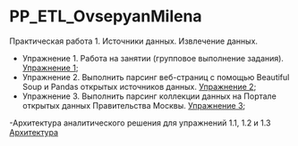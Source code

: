 # PP_ETL_OvsepyanMilena
Практическая работа 1. Источники данных. Извлечение данных.

- Упражнение 1. Работа на занятии (групповое выполнение задания). [Упражнение 1](ПР1_Задание1_ОвсепянМилена.ipynb);  
- Упражнение 2. Выполнить парсинг веб-страниц с помощью Beautiful Soup и Pandas открытых источников данных. [Упражнение 2](ПР1_Задание2_ОвсепянМилена.ipynb);
- Упражнение 3. Выполнить парсинг коллекции данных на Портале открытых данных Правительства Москвы. [Упражнение 3](ПР1_Задание3_ОвсепянМилена.ipynb);


-Архитектура аналитического решения для упражнений 1.1, 1.2 и 1.3 [Архитектура](https://viewer.diagrams.net/?tags=%7B%7D&highlight=0000ff&edit=_blank&layers=1&nav=1&title=%D0%9E%D0%B2%D1%81%D0%B5%D0%BF%D1%8F%D0%BD_%D0%B0%D1%80%D1%85%D0%B8%D1%82%D0%B5%D0%BA%D1%82%D1%83%D1%80%D0%B0.drawio#R7Vxbc6M2G%2F41nmkv7AGJky%2Ft2N62k7Tpt%2B109yojg4xJMPKC7Nj76z8JhA1IPmwCWXZDMpNYL0ggPe%2F5ldyDN6vdhxitl3fEw2EPaN6uByc9AHTDstk%2FTtlnFDsn%2BHHgiZuOhI%2FBVyyImqBuAg8npRspISEN1mWiS6IIu7REQ3FMnsu3LUhYfuoa%2BVgifHRRKFP%2FCzy6FFTdGh4v%2FIYDfyke7QAxvzlyn%2FyYbCLxvIhEOLuyQvkwYo7JEnnkuUCC0x68iQmh2afV7gaHfFnzFcv6zU5cPbxyjCN6TYcPd5a9h79tl%2FRfezVaffoXBYu%2BbYiJbFG4EYtxh%2BInTIPIZ%2BTbIKHi9ek%2BX610vpgPq%2FfgGM0TEm4oHsWuADalHlpsouMlXYXiQkJj8oRvSEjidDToWXPLtPiVfIE01vBQskwfoUl90jWG4wWJaP5A%2FgwUBn7EGiFesPUYb3FMA4bwSJApWfOR1sjlM2N9tGPzH35t0jf4qEEYFl5usVgA12V0ebUFAPw5eFcgidX%2FgMkK03jPbhFXraHghFxIbNF%2BPrIc0ARtWeA2CAURCTb3D2Mf8WYfBORq%2BNFHL3z6%2B3cY%2FmXOND2%2Bo%2Feu2bcPszjCf48itvgNgz53TMPU2gq64%2BK6QLc1e2CWYHdMGXbdMmXYdbsG2NVSD4YS7DebhLLhYyH0Cf9P%2FMBtmBEs18HzRUsZwUPYWdTECDp4qfSD5tjAlNigB6yQL6AXbEuwW1823FCNS5988T%2FtwVYzUnY52si%2Bm63tiL9ZFNAAhcohJ4giPhTZxC4zp1qI9pwxs%2BewqWaPKj%2BekdN3zqkVrj0l4ldoJr3CbobMboKTbtPWJO1eYPomuAdeyT1Gc8zjSIuMPeZViSaJ6ZL4JELh9EgdH5UHX6PjPbckFUK%2BWo%2BY0r1Ya7ShpLyWeBfQT7w706pZ63PhymQnRk4b%2B0LjHscBmziOBe0kJnwOZxGJcYhosC17jqrlFV3vScAecUASWnrFIOhMgZUGyfhe9Ct6dN8%2BFEWxj6k0VIr4YU6vYQJN0iCj%2B9%2BZFKIVV7jRPOH%2F2NNxGERbnNBBvJHYJlil7vkYJevMuV8EO84jRdzXfArppMxxz5wURNBlCHJYJZMghp0EK%2BbJzsJgzv6ir5sY83Xw8Jaw4ALM2Os%2B3GRhRUCiZJBs%2FZpE1imL7FCXRdbSBhpoRmhP%2BHuatPpvIbQRe%2FlPuTTyxuejCPPmUW7TVi64J1EQluEMY8I8jEwF4NydJqhb8F%2BnV6Hskt8waUIBt653KGJMHTfslL2bkMxooVMGQTudsuk%2Ft50rpuKZ7%2B%2BKQSixTCGJ0wXytcAOpUBeYdCVgTxoLpCHhkJZVABnyKwzPyhzswpwqpc5p96iOQ7vSRJwz4hdnRNKyYrdEPIL44MGKStn9pM7X6PcodNU3l3uny0p5WneEV8KMHO9SBsELokWAWPTeOCyJzJ9kkaEM07nTltIIr%2BfcVz%2FGc%2F7Od3k%2Fu9svWceStTXgTNY5wLwOuwdp%2BzKOQpXzpCBz2n1424oIne2ysP079jsMXTZO%2FK%2FZkqZFOgwv8oo0%2FQvKN9zoGQjMFS0QrM4rJN%2BBoWOo5xSeZAmBhnO%2BN%2BRpj%2Fkt7CLs%2BxGmXUr8mxMRvrMPKVSSlbCj5EXMMTPqJ2i8TgEEQrzwfuoWLzmCN8paxdL4YpY1puaFcPpPJE2eyJSQaFBT4TMH7n25svOdH%2FWbZ2Ncp6JsvCqzHZF4yTFHumP0u3PxK4EQdY9r9nppWD1WvemCKNC3odT%2FqvSFfWiaVuVfIGmyhcojMy3g8maAs9vUQem7GVKElVy%2FES1Fs3TqxX%2Br8Br6o4xg2dUe%2BrCrHY%2BL0APfHcNBj4hfogfWEQc7pm%2FkvAsEYqpGD%2BsOC9xtmInnZtV4HlptuOCJ3q4ryLeCsZJfxS%2Brsws5zMTV%2FBQgUcMhQea016ZuyxbKLvcnSwWCX5tllGdtdKHEqP9nFmrPLS8nLWCtaerr%2FUVto8bG2mf%2F97%2FaT7%2BMfx6Dyf%2Fm%2FflMKSrJ8pKrs56IjArqX%2FjWuNfRzSqZIKumviDOI4S7yhcjcZSWErWsSTWSctIWhb3ayuSvJ%2FCEQTGwBiWAAKOrfAFG6sdKSGSg8GuLNFQWcJsn26XNwy1Qrd3qYATHPPdNXqeHO9qEs3VJEy7nDIAeSHoUkUCVoO3%2BmCXq9cS2l1B4tWZPwBLwBuqZHFDBQk17ECG%2FYevR%2BgS576nekQlHanILTdWjlCzmCXB0eIkUL5PMd%2BZWOh1cp%2FiSdSKiaNz6Zdi2uicD9%2BSpJEuhxRcrfYtzXaGfaABo6%2FpfRYNuclWNiLMlXCXYuXSIA%2FH0y3OYj39rPE%2F6TvkQllJTWv8tyenlA9CetE%2Bqc0a2dAwiPDN4VCTptQAldw3WSwCFw82CY4TvjIP7HVxXZFnxYscykJvDhUyD5viEDnsGCRfwoBiiR%2BUi1mC%2FYUonSv7VLFBzwnkL%2FiwQonILZR5CUxtyKzUSXvQAIhQAWJNdaTrQFTsEc6DMm7K2JUFcsuB4IpEhFs%2B%2FIIgko%2FZT1J9zqNH3Vzv0m6aOrqM%2FfkvaT6MTU4rfvhVGXAOGDZfNrzOcSnazOZ2ItxsD7eysGqZavoqq041kwt2o6wKyz6GqYhaDYW%2BaSzLAb61xKnEsbDkEhx125Aqpiz4SGOPwWNCogeggI9BO5lNppNpHXGIbg3KmUqo2BplWwNFotJqKgQFV%2ByJu7jaF2NS2U5f4Upo2ng6AypR5OnlgRuSjffADPuWWfgHpv%2BeWEBao323wLCyh1GVWDZ1BVhNWXggZ%2F6788cNnT%2BuHEjRgeIkanMHkNXwy8fPu%2FPHdaYIrWF127IOFaF8cweQ1bArikndfoFmzx%2FrL5b%2BOs66qNmgpVWlbsfAZe5RHH542wITlMPK97tnQK9UgnR11P%2B2OwagnEBvccb2JAoXs6%2F5ib2L6VfYrvyr4qRht6WjqZOmLTS%2FimODrTC%2F3aaOUzzz%2FY2unFvpdnXUfdIUSCEbUFjz5o6aqpFX7e6tAN5t7Hg19nb5pKluWAo%2F7i13dkA5Qffj7%2ByAl0zFT72zw65%2BaZDCFXnbvR1QTgN2nkiLPBE5ddygJ3LFUdMz0VV30vQimrZZTRaovs%2FgbY6aqpFU5QUrEtWdNH3RSdOzeYl3dNBUvY3u5%2Ft2tLOp08sJKyF3LUlYGVdsLm%2F99oyQsUe2PaOWeKFa3FP5cgpVnp8XqR8jOUMwxozpg8WG9%2F1INmsJs%2Fe5G8NwqrsxHEWwV9NuDNY8ftV8pi%2BPX%2BUPp%2F8H)
